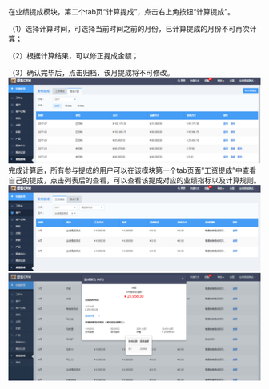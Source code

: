 在业绩提成模块，第二个tab页“计算提成”，点击右上角按钮“计算提成”。

（1）选择计算时间，可选择当前时间之前的月份，已计算提成的月份不可再次计算；

（2）根据计算结果，可以修正提成金额；

（3）确认完毕后，点击归档，该月提成将不可修改。![](/assets/21)完成计算后，所有参与提成的用户可以在该模块第一个tab页面“工资提成”中查看自己的提成，点击列表后的查看，可以查看该提成对应的业绩指标以及计算规则。![](/assets/22)![](/assets/23)


